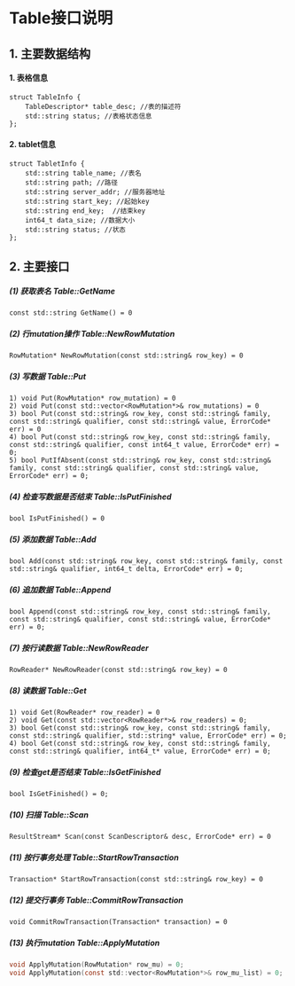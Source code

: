 
# Table接口说明

## 1. 主要数据结构
#### 1. 表格信息
```
struct TableInfo {
    TableDescriptor* table_desc; //表的描述符
    std::string status; //表格状态信息
};
```
#### 2. tablet信息
```
struct TabletInfo {
    std::string table_name; //表名
    std::string path; //路径
    std::string server_addr; //服务器地址
    std::string start_key; //起始key
    std::string end_key;  //结束key
    int64_t data_size; //数据大小
    std::string status; //状态
};
```
 
## 2. 主要接口
##### (1) 获取表名  Table::GetName
```
const std::string GetName() = 0
```
 
##### (2) 行mutation操作 Table::NewRowMutation
```
RowMutation* NewRowMutation(const std::string& row_key) = 0
```
##### (3) 写数据 Table::Put
```
1) void Put(RowMutation* row_mutation) = 0
2) void Put(const std::vector<RowMutation*>& row_mutations) = 0
3) bool Put(const std::string& row_key, const std::string& family, const std::string& qualifier, const std::string& value, ErrorCode* err) = 0
4) bool Put(const std::string& row_key, const std::string& family, const std::string& qualifier, const int64_t value, ErrorCode* err) = 0;
5) bool PutIfAbsent(const std::string& row_key, const std::string& family, const std::string& qualifier, const std::string& value, ErrorCode* err) = 0;
```
 
##### (4) 检查写数据是否结束 Table::IsPutFinished
 
```
bool IsPutFinished() = 0
```

##### (5) 添加数据 Table::Add
 
```
bool Add(const std::string& row_key, const std::string& family, const std::string& qualifier, int64_t delta, ErrorCode* err) = 0;
```
 
##### (6) 追加数据 Table::Append
 
```
bool Append(const std::string& row_key, const std::string& family, const std::string& qualifier, const std::string& value, ErrorCode* err) = 0;
```
 
##### (7) 按行读数据 Table::NewRowReader
 
```
RowReader* NewRowReader(const std::string& row_key) = 0
```
 
##### (8) 读数据 Table::Get
 
```
1) void Get(RowReader* row_reader) = 0
2) void Get(const std::vector<RowReader*>& row_readers) = 0;
3) bool Get(const std::string& row_key, const std::string& family, const std::string& qualifier, std::string* value, ErrorCode* err) = 0;
4) bool Get(const std::string& row_key, const std::string& family, const std::string& qualifier, int64_t* value, ErrorCode* err) = 0;
```
 
##### (9) 检查get是否结束 Table::IsGetFinished
```
bool IsGetFinished() = 0;
```
 
##### (10) 扫描 Table::Scan
```
ResultStream* Scan(const ScanDescriptor& desc, ErrorCode* err) = 0
```
##### (11)  按行事务处理 Table::StartRowTransaction
```
Transaction* StartRowTransaction(const std::string& row_key) = 0
``` 
 
##### (12) 提交行事务 Table::CommitRowTransaction
```
void CommitRowTransaction(Transaction* transaction) = 0
```

##### (13)  执行mutation Table::ApplyMutation
```c
void ApplyMutation(RowMutation* row_mu) = 0;
void ApplyMutation(const std::vector<RowMutation*>& row_mu_list) = 0;
```
